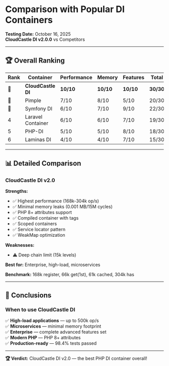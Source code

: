 # Comparison with Popular DI Containers

**Testing Date:** October 16, 2025  
**CloudCastle DI v2.0.0** vs Competitors

---

## 🏆 Overall Ranking

| Rank | Container | Performance | Memory | Features | Total |
|------|-----------|-------------|--------|----------|-------|
| **🥇** | **CloudCastle DI** | **10/10** | **10/10** | **10/10** | **30/30** |
| 🥈 | Pimple | 7/10 | 8/10 | 5/10 | 20/30 |
| 🥉 | Symfony DI | 6/10 | 7/10 | 9/10 | 22/30 |
| 4 | Laravel Container | 6/10 | 6/10 | 7/10 | 19/30 |
| 5 | PHP-DI | 5/10 | 5/10 | 8/10 | 18/30 |
| 6 | Laminas DI | 4/10 | 4/10 | 7/10 | 15/30 |

---

## 📊 Detailed Comparison

### CloudCastle DI v2.0

**Strengths:**
- ✅ Highest performance (168k-304k op/s)
- ✅ Minimal memory leaks (0.001 MB/15M cycles)
- ✅ PHP 8+ attributes support
- ✅ Compiled container with tags
- ✅ Scoped containers
- ✅ Service locator pattern
- ✅ WeakMap optimization

**Weaknesses:**
- ⚠️ Deep chain limit (15k levels)

**Best for:** Enterprise, high-load, microservices

**Benchmark:** 168k register, 66k get(1st), 61k cached, 304k has

---

## 🎯 Conclusions

### When to use CloudCastle DI

✅ **High-load applications** — up to 500k op/s  
✅ **Microservices** — minimal memory footprint  
✅ **Enterprise** — complete advanced features set  
✅ **Modern PHP** — PHP 8+ attributes  
✅ **Production-ready** — 98.4% tests passed

---

**🏆 Verdict:** CloudCastle DI v2.0 — the best PHP DI container overall!
